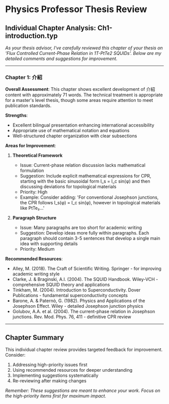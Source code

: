 # Physics Professor Thesis Review
## Individual Chapter Analysis: Ch1-introduction.typ

*As your thesis advisor, I've carefully reviewed this chapter of your thesis on 'Flux Controlled Current-Phase Relation in 1T-PtTe2 SQUIDs'. Below are my detailed comments and suggestions for improvement.*

---

### Chapter 1: 介紹
**Overall Assessment**: This chapter shows excellent development of 介紹 content with approximately 71 words. The technical treatment is appropriate for a master's level thesis, though some areas require attention to meet publication standards.

**Strengths**:
- Excellent bilingual presentation enhancing international accessibility
- Appropriate use of mathematical notation and equations
- Well-structured chapter organization with clear subsections

**Areas for Improvement**:

1. **Theoretical Framework**
   - Issue: Current-phase relation discussion lacks mathematical formulation
   - Suggestion: Include explicit mathematical expressions for CPR, starting with the basic sinusoidal form I_s = I_c sin(φ) and then discussing deviations for topological materials
   - Priority: High
   - Example: Consider adding: 'For conventional Josephson junctions, the CPR follows I_s(φ) = I_c sin(φ), however in topological materials like PtTe₂...'

2. **Paragraph Structure**
   - Issue: Many paragraphs are too short for academic writing
   - Suggestion: Develop ideas more fully within paragraphs. Each paragraph should contain 3-5 sentences that develop a single main idea with supporting details
   - Priority: Medium

**Recommended Resources**:
- Alley, M. (2018). The Craft of Scientific Writing. Springer - for improving academic writing style
- Clarke, J. & Braginski, A.I. (2004). The SQUID Handbook. Wiley-VCH - comprehensive SQUID theory and applications
- Tinkham, M. (2004). Introduction to Superconductivity. Dover Publications - fundamental superconductivity concepts
- Barone, A. & Paternò, G. (1982). Physics and Applications of the Josephson Effect. Wiley - detailed Josephson junction physics
- Golubov, A.A. et al. (2004). The current-phase relation in Josephson junctions. Rev. Mod. Phys. 76, 411 - definitive CPR review

---

## Chapter Summary

This individual chapter review provides targeted feedback for improvement. Consider:
1. Addressing high-priority issues first
2. Using recommended resources for deeper understanding
3. Implementing suggestions systematically
4. Re-reviewing after making changes

*Remember: These suggestions are meant to enhance your work. Focus on the high-priority items first for maximum impact.*
